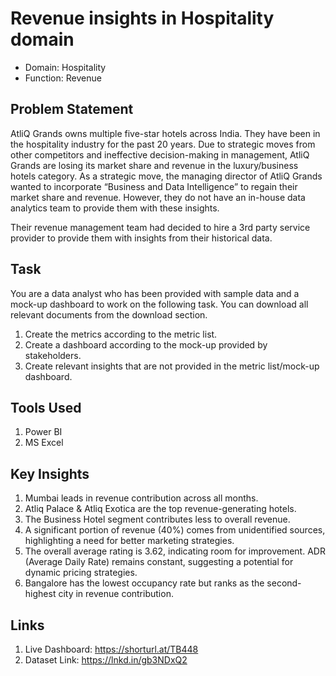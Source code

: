 # Revenue insights in Hospitality domain

- Domain:  Hospitality       
- Function: Revenue

## Problem Statement

AtliQ Grands owns multiple five-star hotels across India. They have been in the hospitality industry for the past 20 years. Due to strategic moves from other competitors and ineffective decision-making in management, AtliQ Grands are losing its market share and revenue in the luxury/business hotels category. As a strategic move, the managing director of AtliQ Grands wanted to incorporate “Business and Data Intelligence” to regain their market share and revenue. However, they do not have an in-house data analytics team to provide them with these insights.

Their revenue management team had decided to hire a 3rd party service provider to provide them with insights from their historical data.

## Task  

You are a data analyst who has been provided with sample data and a mock-up dashboard to work on the following task. You can download all relevant documents from the download section.

1. Create the metrics according to the metric list.
2. Create a dashboard according to the mock-up provided by stakeholders.
3. Create relevant insights that are not provided in the metric list/mock-up dashboard.


## Tools Used
1. Power BI
2. MS Excel

## Key Insights
1. Mumbai leads in revenue contribution across all months.
2. Atliq Palace & Atliq Exotica are the top revenue-generating hotels.
3. The Business Hotel segment contributes less to overall revenue.
4. A significant portion of revenue (40%) comes from unidentified sources, highlighting a need for better marketing strategies.
5. The overall average rating is 3.62, indicating room for improvement.
ADR (Average Daily Rate) remains constant, suggesting a potential for dynamic pricing strategies.
6. Bangalore has the lowest occupancy rate but ranks as the second-highest city in revenue contribution.

## Links
1. Live Dashboard: https://shorturl.at/TB448
2. Dataset Link: https://lnkd.in/gb3NDxQ2
 
